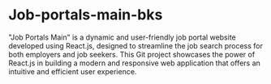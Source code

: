 # Job-portals-main-bks
"Job Portals Main" is a dynamic and user-friendly job portal website developed using React.js, designed to streamline the job search process for both employers and job seekers. This Git project showcases the power of React.js in building a modern and responsive web application that offers an intuitive and efficient user experience.    
